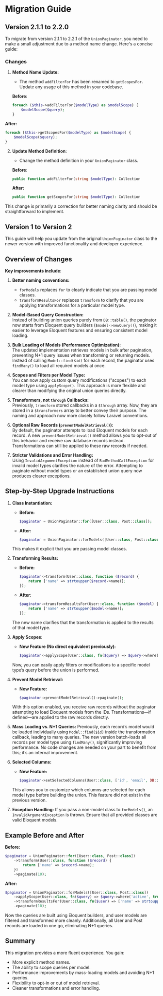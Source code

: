# Migration Guide

## Version 2.1.1 to 2.2.0

To migrate from version 2.1.1 to 2.2.1 of the `UnionPaginator`, you need to make a small adjustment due to a method name change. Here's a concise guide:

### Changes

1. **Method Name Update:**
   - The method `addFilterFor` has been renamed to `getScopesFor`. Update any usage of this method in your codebase.

   **Before:**
   ```php
   foreach ($this->addFilterFor($modelType) as $modelScope) {
       $modelScope($query);
   }
   ```

**After:**
   ```php
   foreach ($this->getScopesFor($modelType) as $modelScope) {
       $modelScope($query);
   }
   ```

2. **Update Method Definition:**
   - Change the method definition in your `UnionPaginator` class.

   **Before:**
   ```php
   public function addFilterFor(string $modelType): Collection
   ```

   **After:**
   ```php
   public function getScopesFor(string $modelType): Collection
   ```

This change is primarily a correction for better naming clarity and should be straightforward to implement.

## Version 1 to Version 2

This guide will help you update from the original `UnionPaginator` class to the newer version with improved functionality and developer experience.

## Overview of Changes

**Key improvements include:**

1. **Better naming conventions:**
    - `forModels` replaces `for` to clearly indicate that you are passing model classes.
    - `transformResultsFor` replaces `transform` to clarify that you are applying transformations for a particular model type.

2. **Model-Based Query Construction:**  
   Instead of building union queries purely from `DB::table()`, the paginator now starts from Eloquent query builders (`$model->newQuery()`), making it easier to leverage Eloquent features and ensuring consistent model loading.

3. **Bulk Loading of Models (Performance Optimization):**  
   The updated implementation retrieves models in bulk after pagination, preventing N+1 query issues when transforming or returning models. Instead of calling `Model::find($id)` for each record, the paginator uses `findMany()` to load all required models at once.

4. **Scopes and Filters per Model Type:**  
   You can now apply custom query modifications ("scopes") to each model type using `applyScope()`. This approach is more flexible and clearer than modifying the original union queries directly.

5. **Transformers, not `through` Callbacks:**  
   Previously, `transform` stored callbacks in a `$through` array. Now, they are stored in a `$transformers` array to better convey their purpose. The naming and approach now more closely follow Laravel conventions.

6. **Optional Raw Records (`preventModelRetrieval()`):**  
   By default, the paginator attempts to load Eloquent models for each record. A new `preventModelRetrieval()` method allows you to opt-out of this behavior and receive raw database records instead. Transformations can still be applied to these raw records if needed.

7. **Stricter Validations and Error Handling:**  
   Using `InvalidArgumentException` instead of `BadMethodCallException` for invalid model types clarifies the nature of the error. Attempting to paginate without model types or an established union query now produces clearer exceptions.

## Step-by-Step Upgrade Instructions

1. **Class Instantiation:**
    - **Before:**
      ```php
      $paginator = UnionPaginator::for([User::class, Post::class]);
      ```

    - **After:**
      ```php
      $paginator = UnionPaginator::forModels([User::class, Post::class]);
      ```

   This makes it explicit that you are passing model classes.

2. **Transforming Results:**
    - **Before:**
      ```php
      $paginator->transform(User::class, function ($record) {
          return ['name' => strtoupper($record->name)];
      });
      ```

    - **After:**
      ```php
      $paginator->transformResultsFor(User::class, function ($model) {
          return ['name' => strtoupper($model->name)];
      });
      ```

   The new name clarifies that the transformation is applied to the results of that model type.

3. **Apply Scopes:**
    - **New Feature (No direct equivalent previously):**
      ```php
      $paginator->applyScope(User::class, fn($query) => $query->where('active', true));
      ```

   Now, you can easily apply filters or modifications to a specific model type’s query before the union is performed.

4. **Prevent Model Retrieval:**
    - **New Feature:**
      ```php
      $paginator->preventModelRetrieval()->paginate();
      ```

   With this option enabled, you receive raw records without the paginator attempting to load Eloquent models from the IDs. Transformations—if defined—are applied to the raw records directly.

5. **Mass Loading vs. N+1 Queries:**
   Previously, each record’s model would be loaded individually using `Model::find($id)` inside the transformation callback, leading to many queries. The new version batch-loads all records per model type using `findMany()`, significantly improving performance. No code changes are needed on your part to benefit from this; it’s an internal improvement.

6. **Selected Columns:**
    - **New Feature:**
      ```php
      $paginator->setSelectedColumns(User::class, ['id', 'email', DB::raw("'User' as type")]);
      ```

   This allows you to customize which columns are selected for each model type before building the union. This feature did not exist in the previous version.

7. **Exception Handling:**
   If you pass a non-model class to `forModels()`, an `InvalidArgumentException` is thrown. Ensure that all provided classes are valid Eloquent models.

## Example Before and After

**Before:**

```php
$paginator = UnionPaginator::for([User::class, Post::class])
    ->transform(User::class, function ($record) {
        return ['name' => $record->name];
    })
    ->paginate(10);
```

**After:**

```php
$paginator = UnionPaginator::forModels([User::class, Post::class])
    ->applyScope(User::class, fn($query) => $query->where('active', true))
    ->transformResultsFor(User::class, fn($user) => ['name' => strtoupper($user->name)])
    ->paginate(10);
```

Now the queries are built using Eloquent builders, and user models are filtered and transformed more cleanly. Additionally, all User and Post records are loaded in one go, eliminating N+1 queries.

## Summary

This migration provides a more fluent experience. You gain:
- More explicit method names. 
- The ability to scope queries per model. 
- Performance improvements by mass-loading models and avoiding N+1 queries. 
- Flexibility to opt-in or out of model retrieval. 
- Cleaner transformations and error handling.
